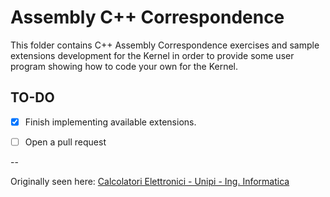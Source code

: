 # Assembly C++ Correspondence

This folder contains C++ Assembly Correspondence exercises and sample extensions
development for the Kernel in order to provide some user program showing how to
code your own for the Kernel.

## TO-DO

- [x] Finish implementing available extensions.
- [ ] Open a pull request


--

Originally seen here: [Calcolatori Elettronici - Unipi - Ing. Informatica](http://calcolatori.iet.unipi.it/)

